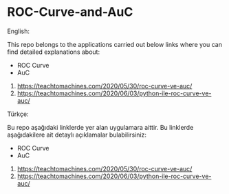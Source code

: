 # ROC-Curve-and-AuC

English:

This repo belongs to the applications carried out below links where you can find detailed explanations about:

* ROC Curve
* AuC

1. https://teachtomachines.com/2020/05/30/roc-curve-ve-auc/
2. https://teachtomachines.com/2020/06/03/python-ile-roc-curve-ve-auc/

Türkçe:

Bu repo aşağıdaki linklerde yer alan uygulamara aittir. Bu linklerde aşağıdakilere ait detaylı açıklamalar bulabilirsiniz:

* ROC Curve
* AuC

1. https://teachtomachines.com/2020/05/30/roc-curve-ve-auc/
2. https://teachtomachines.com/2020/06/03/python-ile-roc-curve-ve-auc/
